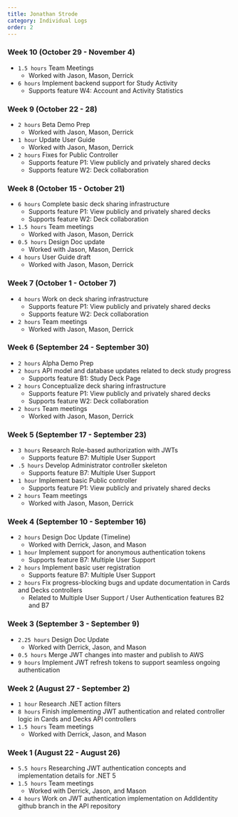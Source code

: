 ```yaml
---
title: Jonathan Strode
category: Individual Logs
order: 2
---
```


### Week 10 (October 29 - November 4)
  - `1.5 hours` Team Meetings
    - Worked with Jason, Mason, Derrick
  - `6 hours` Implement backend support for Study Activity
    - Supports feature W4: Account and Activity Statistics

### Week 9 (October 22 - 28)
  - `2 hours` Beta Demo Prep
    - Worked with Jason, Mason, Derrick
  - `1 hour` Update User Guide
    - Worked with Jason, Mason, Derrick
  - `2 hours` Fixes for Public Controller
    - Supports feature P1: View publicly and privately shared decks
    - Supports feature W2: Deck collaboration

### Week 8 (October 15 - October 21)
  - `6 hours` Complete basic deck sharing infrastructure
    - Supports feature P1: View publicly and privately shared decks
    - Supports feature W2: Deck collaboration
  - `1.5 hours` Team meetings
    - Worked with Jason, Mason, Derrick
  - `0.5 hours` Design Doc update
    - Worked with Jason, Mason, Derrick
  - `4 hours` User Guide draft
    - Worked with Jason, Mason, Derrick

### Week 7 (October 1 - October 7)
  - `4 hours` Work on deck sharing infrastructure
    - Supports feature P1: View publicly and privately shared decks
    - Supports feature W2: Deck collaboration
  - `2 hours` Team meetings
    - Worked with Jason, Mason, Derrick

### Week 6 (September 24 - September 30)
  - `2 hours` Alpha Demo Prep
  - `2 hours` API model and database updates related to deck study progress
    - Supports feature B1: Study Deck Page
  - `2 hours` Conceptualize deck sharing infrastructure
    - Supports feature P1: View publicly and privately shared decks
    - Supports feature W2: Deck collaboration
  - `2 hours` Team meetings
    - Worked with Jason, Mason, Derrick

### Week 5 (September 17 - September 23)
  - `3 hours` Research Role-based authorization with JWTs
    - Supports feature B7: Multiple User Support
  - `.5 hours` Develop Administrator controller skeleton
    - Supports feature B7: Multiple User Support
  - `1 hour` Implement basic Public controller
    - Supports feature P1: View publicly and privately shared decks
  - `2 hours` Team meetings
    - Worked with Jason, Mason, Derrick

### Week 4 (September 10 - September 16)
  - `2 hours` Design Doc Update (Timeline)
    - Worked with Derrick, Jason, and Mason
  - `1 hour` Implement support for anonymous authentication tokens
    - Supports feature B7: Multiple User Support
  - `2 hours` Implement basic user registration
    - Supports feature B7: Multiple User Support
  - `2 hours` Fix progress-blocking bugs and update documentation in Cards and Decks controllers
    - Related to Multiple User Support / User Authentication features B2 and B7

### Week 3 (September 3 - September 9)
  - `2.25 hours` Design Doc Update
    - Worked with Derrick, Jason, and Mason
  - `0.5 hours` Merge JWT changes into master and publish to AWS
  - `9 hours` Implement JWT refresh tokens to support seamless ongoing authentication
  
### Week 2 (August 27 - September 2)
  - `1 hour` Research .NET action filters
  - `8 hours` Finish implementing JWT authentication and related controller logic in Cards and Decks API controllers
  - `1.5 hours` Team meetings
    - Worked with Derrick, Jason, and Mason

### Week 1 (August 22 - August 26)
  - `5.5 hours` Researching JWT authentication concepts and implementation details for .NET 5
  - `1.5 hours` Team meetings
    - Worked with Derrick, Jason, and Mason
  - `4 hours` Work on JWT authentication implementation on AddIdentity github branch in the API repository

